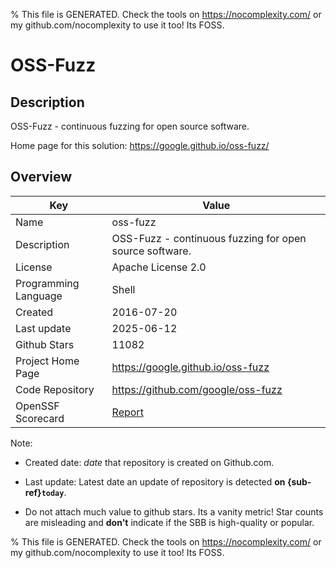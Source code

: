 
% This file is GENERATED. Check the tools on https://nocomplexity.com/ or my github.com/nocomplexity to use it too! Its FOSS. 

# OSS-Fuzz

## Description 

OSS-Fuzz - continuous fuzzing for open source software. 

Home page for this solution: https://google.github.io/oss-fuzz/ 

## Overview 

| Key | Value |
| --- | --- |
| Name | oss-fuzz |
| Description | OSS-Fuzz - continuous fuzzing for open source software. |
| License | Apache License 2.0 |
| Programming Language | Shell |
| Created | 2016-07-20 |
| Last update | 2025-06-12 |
| Github Stars | 11082 |
| Project Home Page | https://google.github.io/oss-fuzz |
| Code Repository | https://github.com/google/oss-fuzz |
| OpenSSF Scorecard | [Report](https://securityscorecards.dev/viewer/?uri=github.com/google/oss-fuzz) |

Note:
 - Created date: *date* that repository is created on Github.com. 

- Last update: Latest date an update of repository is detected **on {sub-ref}`today`**. 

- Do not attach much value to github stars. Its a vanity metric! Star counts are misleading and 
**don't** indicate if the SBB is high-quality or popular.

% This file is GENERATED. Check the tools on https://nocomplexity.com/ or my github.com/nocomplexity to use it too! Its FOSS. 

